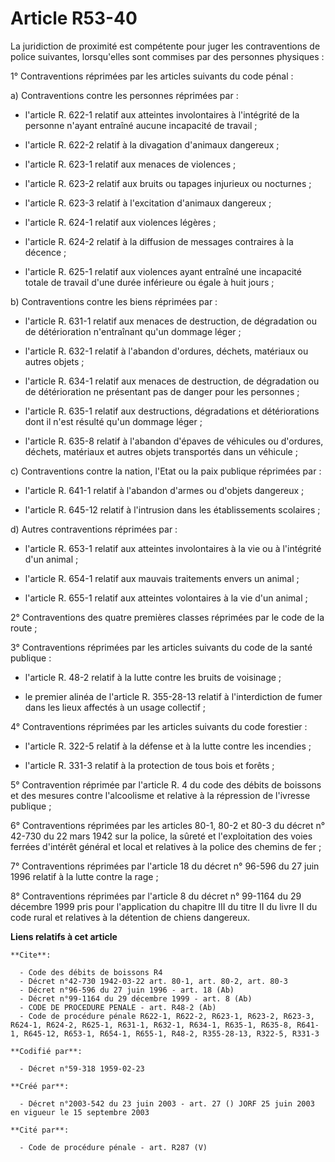 # Article R53-40

La juridiction de proximité est compétente pour juger les contraventions de police suivantes, lorsqu'elles sont commises par
des personnes physiques :

1° Contraventions réprimées par les articles suivants du code pénal :

a) Contraventions contre les personnes réprimées par :

- l'article R. 622-1 relatif aux atteintes involontaires à l'intégrité de la personne n'ayant entraîné aucune incapacité de
travail ;

- l'article R. 622-2 relatif à la divagation d'animaux dangereux ;

- l'article R. 623-1 relatif aux menaces de violences ;

- l'article R. 623-2 relatif aux bruits ou tapages injurieux ou nocturnes ;

- l'article R. 623-3 relatif à l'excitation d'animaux dangereux ;

- l'article R. 624-1 relatif aux violences légères ;

- l'article R. 624-2 relatif à la diffusion de messages contraires à la décence ;

- l'article R. 625-1 relatif aux violences ayant entraîné une incapacité totale de travail d'une durée inférieure ou égale à
huit jours ;

b) Contraventions contre les biens réprimées par :

- l'article R. 631-1 relatif aux menaces de destruction, de dégradation ou de détérioration n'entraînant qu'un dommage
léger ;

- l'article R. 632-1 relatif à l'abandon d'ordures, déchets, matériaux ou autres objets ;

- l'article R. 634-1 relatif aux menaces de destruction, de dégradation ou de détérioration ne présentant pas de danger pour
les personnes ;

- l'article R. 635-1 relatif aux destructions, dégradations et détériorations dont il n'est résulté qu'un dommage léger ;

- l'article R. 635-8 relatif à l'abandon d'épaves de véhicules ou d'ordures, déchets, matériaux et autres objets transportés
dans un véhicule ;

c) Contraventions contre la nation, l'Etat ou la paix publique réprimées par :

- l'article R. 641-1 relatif à l'abandon d'armes ou d'objets dangereux ;

- l'article R. 645-12 relatif à l'intrusion dans les établissements scolaires ;

d) Autres contraventions réprimées par :

- l'article R. 653-1 relatif aux atteintes involontaires à la vie ou à l'intégrité d'un animal ;

- l'article R. 654-1 relatif aux mauvais traitements envers un animal ;

- l'article R. 655-1 relatif aux atteintes volontaires à la vie d'un animal ;

2° Contraventions des quatre premières classes réprimées par le code de la route ;

3° Contraventions réprimées par les articles suivants du code de la santé publique :

- l'article R. 48-2 relatif à la lutte contre les bruits de voisinage ;

- le premier alinéa de l'article R. 355-28-13 relatif à l'interdiction de fumer dans les lieux affectés à un usage
collectif ;

4° Contraventions réprimées par les articles suivants du code forestier :

- l'article R. 322-5 relatif à la défense et à la lutte contre les incendies ;

- l'article R. 331-3 relatif à la protection de tous bois et forêts ;

5° Contravention réprimée par l'article R. 4 du code des débits de boissons et des mesures contre l'alcoolisme et relative à
la répression de l'ivresse publique ;

6° Contraventions réprimées par les articles 80-1, 80-2 et 80-3 du décret n° 42-730 du 22 mars 1942 sur la police, la sûreté
et l'exploitation des voies ferrées d'intérêt général et local et relatives à la police des chemins de fer ;

7° Contraventions réprimées par l'article 18 du décret n° 96-596 du 27 juin 1996 relatif à la lutte contre la rage ;

8° Contraventions réprimées par l'article 8 du décret n° 99-1164 du 29 décembre 1999 pris pour l'application du chapitre III
du titre II du livre II du code rural et relatives à la détention de chiens dangereux.

**Liens relatifs à cet article**

	**Cite**:

	  - Code des débits de boissons R4
	  - Décret n°42-730 1942-03-22 art. 80-1, art. 80-2, art. 80-3
	  - Décret n°96-596 du 27 juin 1996 - art. 18 (Ab)
	  - Décret n°99-1164 du 29 décembre 1999 - art. 8 (Ab)
	  - CODE DE PROCEDURE PENALE - art. R48-2 (Ab)
	  - Code de procédure pénale R622-1, R622-2, R623-1, R623-2, R623-3, R624-1, R624-2, R625-1, R631-1, R632-1, R634-1, R635-1, R635-8, R641-1, R645-12, R653-1, R654-1, R655-1, R48-2, R355-28-13, R322-5, R331-3

	**Codifié par**:

	  - Décret n°59-318 1959-02-23

	**Créé par**:

	  - Décret n°2003-542 du 23 juin 2003 - art. 27 () JORF 25 juin 2003 en vigueur le 15 septembre 2003

	**Cité par**:

	  - Code de procédure pénale - art. R287 (V)
